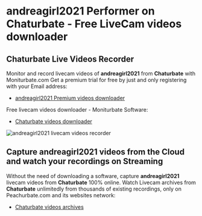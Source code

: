 # andreagirl2021 Performer on Chaturbate - Free LiveCam videos downloader

## Chaturbate Live Videos Recorder

Monitor and record livecam videos of **andreagirl2021** from **Chaturbate** with Moniturbate.com
Get a premium trial for free by just and only registering with your Email address:
* [andreagirl2021 Premium videos downloader](https://moniturbate.com/request-demo-licence-key.html)

Free livecam videos downloader - Moniturbate Software:
* [Chaturbate videos downloader](https://moniturbate.com/moniturbate-download-software.html)

![andreagirl2021 livecam videos recorder](https://peachurnet.com/templates/moniturbate-software.png)


## Capture andreagirl2021 videos from the Cloud and watch your recordings on Streaming

Without the need of downloading a software, capture **andreagirl2021** livecam videos from **Chaturbate** 100% online.
Watch Livecam archives from **Chaturbate** unlimitedly from thousands of existing recordings, only on Peachurbate.com and its websites network:
* [Chaturbate videos archives](https://peachurnet.com/)